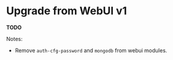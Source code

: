 # Upgrade from WebUI v1

**TODO**

Notes:
* Remove `auth-cfg-password` and `mongodb` from webui modules.
